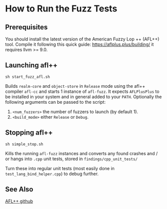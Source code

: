 # How to Run the Fuzz Tests

## Prerequisites

You should install the latest version of the American Fuzzy Lop ++ (AFL++) tool.
Compile it following this quick guide: https://aflplus.plus/building/ it requires llvm >= 9.0.

## Launching afl++

`sh start_fuzz_afl.sh`

Builds `realm-core` and `object-store` in `Release` mode using the afl++ compiler `afl-cc` and starts 1 instance of `afl-fuzz`.
It expects `AFLPlusPlus` to be installed in your system and in general added to your `PATH`. Optionally the following arguments can be passed to the script:
1) `<num_fuzzers>` the number of fuzzers to launch (by default 1).
2) `<build_mode>` either `Release` or `Debug`.

## Stopping afl++
`sh simple_stop.sh`

Kills the running `afl-fuzz` instances and converts any found crashes and / or hangs into `.cpp` unit tests, stored in `findings/cpp_unit_tests/`

Turn these into regular unit tests (most easily done in `test_lang_bind_helper.cpp`) to debug further.

## See Also

[AFL++ github](https://github.com/AFLplusplus/AFLplusplus)
